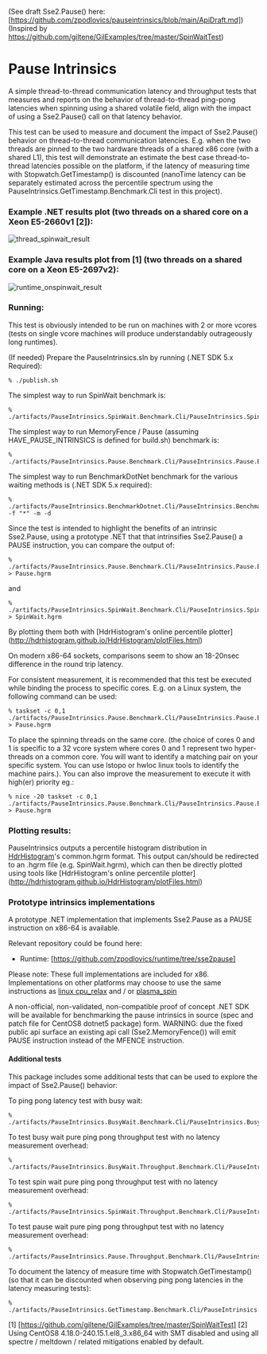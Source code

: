 (See draft Sse2.Pause() here: [https://github.com/zpodlovics/pauseintrinsics/blob/main/ApiDraft.md])
(Inspired by https://github.com/giltene/GilExamples/tree/master/SpinWaitTest)

# Pause Intrinsics

A simple thread-to-thread communication latency and throughput tests that measures 
and reports on the behavior of thread-to-thread ping-pong latencies when spinning 
using a shared volatile field, align with the impact of using a Sse2.Pause() call 
on that latency behavior.

This test can be used to measure and document the impact of Sse2.Pause() behavior
on thread-to-thread communication latencies. E.g. when the two threads are pinned 
to the two hardware threads of a shared x86 core (with a shared L1), this test will
demonstrate an estimate the best case thread-to-thread latencies possible on the
platform, if the latency of measuring time with Stopwatch.GetTimestamp() is discounted
(nanoTime latency can be separately estimated across the percentile spectrum using
the PauseIntrinsics.GetTimestamp.Benchmark.Cli test in this project).

### Example .NET results plot (two threads on a shared core on a Xeon E5-2660v1 [2]):
![thread_spinwait_result] 

### Example Java results plot from [1] (two threads on a shared core on a Xeon E5-2697v2): 
![runtime_onspinwait_result] 

### Running:

This test is obviously intended to be run on machines with 2 or more vcores (tests on single 
vcore machines will produce understandably outrageously long runtimes).
 
(If needed) Prepare the PauseIntrinsics.sln by running (.NET SDK 5.x Required):
 
    % ./publish.sh

The simplest way to run SpinWait benchmark is:

    % ./artifacts/PauseIntrinsics.SpinWait.Benchmark.Cli/PauseIntrinsics.SpinWait.Benchmark.Cli

The simplest way to run MemoryFence / Pause (assuming HAVE_PAUSE_INTRINSICS is defined for build.sh) 
benchmark is:

    % ./artifacts/PauseIntrinsics.Pause.Benchmark.Cli/PauseIntrinsics.Pause.Benchmark.Cli

The simplest way to run BenchmarkDotNet benchmark for the various waiting methods is (.NET SDK 5.x required):

    % ./artifacts/PauseIntrinsics.BenchmarkDotnet.Cli/PauseIntrinsics.BenchmarkDotnet.Cli -f "*" -m -d

Since the test is intended to highlight the benefits of an intrinsic Sse2.Pause, using a prototype 
.NET that that intrinsifies Sse2.Pause() a PAUSE instruction, you can compare the output of:

    % ./artifacts/PauseIntrinsics.Pause.Benchmark.Cli/PauseIntrinsics.Pause.Benchmark.Cli > Pause.hgrm

and 
    
    % ./artifacts/PauseIntrinsics.SpinWait.Benchmark.Cli/PauseIntrinsics.SpinWait.Benchmark.Cli > SpinWait.hgrm

By plotting them both with [HdrHistogram's online percentile plotter] 
(http://hdrhistogram.github.io/HdrHistogram/plotFiles.html)

On modern x86-64 sockets, comparisons seem to show an 18-20nsec difference in the round trip 
latency. 

For consistent measurement, it is recommended that this test be executed while binding the 
process to specific cores.  E.g. on a Linux system, the following command can be used:

    % taskset -c 0,1 ./artifacts/PauseIntrinsics.Pause.Benchmark.Cli/PauseIntrinsics.Pause.Benchmark.Cli > Pause.hgrm
    
To place the spinning threads on the same core. (the choice of cores 0 and 1 is specific to a 32 
vcore system where cores 0 and 1 represent two hyper-threads on a common core. You will want to 
identify a matching pair on your specific system. You can use lstopo or hwloc linux tools to 
identify the machine pairs.). You can also improve the measurement to execute it with high(er) 
priority eg.:

    % nice -20 taskset -c 0,1 ./artifacts/PauseIntrinsics.Pause.Benchmark.Cli/PauseIntrinsics.Pause.Benchmark.Cli > Pause.hgrm
 
### Plotting results:
 
PauseIntrinsics outputs a percentile histogram distribution in [HdrHistogram](http://hdrhistogram.org)'s 
common.hgrm format. This output can/should be redirected to an .hgrm file (e.g. SpinWait.hgrm), which 
can then be directly plotted using tools like [HdrHistogram's online percentile plotter] 
(http://hdrhistogram.github.io/HdrHistogram/plotFiles.html)
 
### Prototype intrinsics implementations

A prototype .NET implementation that implements Sse2.Pause as a PAUSE instruction on x86-64 is available. 

Relevant repository could be found here: 
- Runtime: [https://github.com/zpodlovics/runtime/tree/sse2pause]  

Please note: These full implementations are included for x86. Implementations on other platforms may choose to 
use the same instructions as [linux cpu_relax](https://git.kernel.org/pub/scm/linux/kernel/git/stable/linux.git/tree/arch/x86/um/asm/processor.h?h=v5.10.23#n30) and / or [plasma_spin](https://github.com/gstrauss/plasma/blob/master/plasma_spin.h)

A non-official, non-validated, non-compatible proof of concept .NET SDK will be available for benchmarking 
the pause intrinsics in source (spec and patch file for CentOS8 dotnet5 package) form. WARNING: due the 
fixed public api surface an existing api call (Sse2.MemoryFence()) will emit PAUSE instruction instead of 
the MFENCE instruction.

#### Additional tests

This package includes some additional tests that can be used to explore the impact of Sse2.Pause()
behavior:

To ping pong latency test with busy wait:

    % ./artifacts/PauseIntrinsics.BusyWait.Benchmark.Cli/PauseIntrinsics.BusyWait.Benchmark.Cli

To test busy wait pure ping pong throughput test with no latency measurement overhead:

    % ./artifacts/PauseIntrinsics.BusyWait.Throughput.Benchmark.Cli/PauseIntrinsics.BusyWait.Throughput.Benchmark.Cli

To test spin wait pure ping pong throughput test with no latency measurement overhead:

    % ./artifacts/PauseIntrinsics.SpinWait.Throughput.Benchmark.Cli/PauseIntrinsics.SpinWait.Throughput.Benchmark.Cli

To test pause wait pure ping pong throughput test with no latency measurement overhead:

    % ./artifacts/PauseIntrinsics.Pause.Throughput.Benchmark.Cli/PauseIntrinsics.Pause.Throughput.Benchmark.Cli

To document the latency of measure time with Stopwatch.GetTimestamp() (so that it can be discounted 
when  observing ping pong latencies in the latency measuring tests):

    % ./artifacts/PauseIntrinsics.GetTimestamp.Benchmark.Cli/PauseIntrinsics.GetTimestamp.Benchmark.Cli

[1] [https://github.com/giltene/GilExamples/tree/master/SpinWaitTest]
[2] Using CentOS8 4.18.0-240.15.1.el8_3.x86_64 with SMT disabled and using all spectre / meltdown / related mitigations enabled by default.

[thread_spinwait_result]:https://raw.github.com/zpodlovics/pauseintrinsics/main/measurements/SandyBridge_Latency.png "Example Thread.SpinWait(1) Results on E5-2660v1"

[runtime_onspinwait_result]:https://raw.github.com/giltene/GilExamples/master/SpinWaitTest/SpinLoopLatency_E5-2697v2_sharedCore.png "Example Runtime.onSpinWait() Results on E5-2697v2"